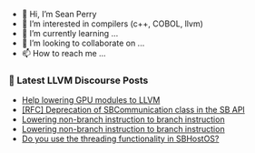 - 👋 Hi, I’m Sean Perry
- 👀 I’m interested in compilers (c++, COBOL, llvm)
- 🌱 I’m currently learning ...
- 💞️ I’m looking to collaborate on ...
- 📫 How to reach me ...

<!---
s66perry/s66perry is a ✨ special ✨ repository because its `README.md` (this file) appears on your GitHub profile.
You can click the Preview link to take a look at your changes.
--->
### 📕 Latest LLVM Discourse Posts

<!-- DISCOURSE-LLVM:START -->
- [Help lowering GPU modules to LLVM](https://discourse.llvm.org/t/help-lowering-gpu-modules-to-llvm/72676#post_7)
- [[RFC] Deprecation of SBCommunication class in the SB API](https://discourse.llvm.org/t/rfc-deprecation-of-sbcommunication-class-in-the-sb-api/72776#post_1)
- [Lowering non-branch instruction to branch instruction](https://discourse.llvm.org/t/lowering-non-branch-instruction-to-branch-instruction/72775#post_2)
- [Lowering non-branch instruction to branch instruction](https://discourse.llvm.org/t/lowering-non-branch-instruction-to-branch-instruction/72775#post_1)
- [Do you use the threading functionality in SBHostOS?](https://discourse.llvm.org/t/do-you-use-the-threading-functionality-in-sbhostos/71973#post_3)
<!-- DISCOURSE-LLVM:END -->
